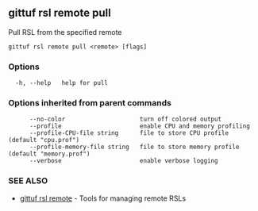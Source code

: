 ## gittuf rsl remote pull

Pull RSL from the specified remote

```
gittuf rsl remote pull <remote> [flags]
```

### Options

```
  -h, --help   help for pull
```

### Options inherited from parent commands

```
      --no-color                     turn off colored output
      --profile                      enable CPU and memory profiling
      --profile-CPU-file string      file to store CPU profile (default "cpu.prof")
      --profile-memory-file string   file to store memory profile (default "memory.prof")
      --verbose                      enable verbose logging
```

### SEE ALSO

* [gittuf rsl remote](gittuf_rsl_remote.md)	 - Tools for managing remote RSLs

